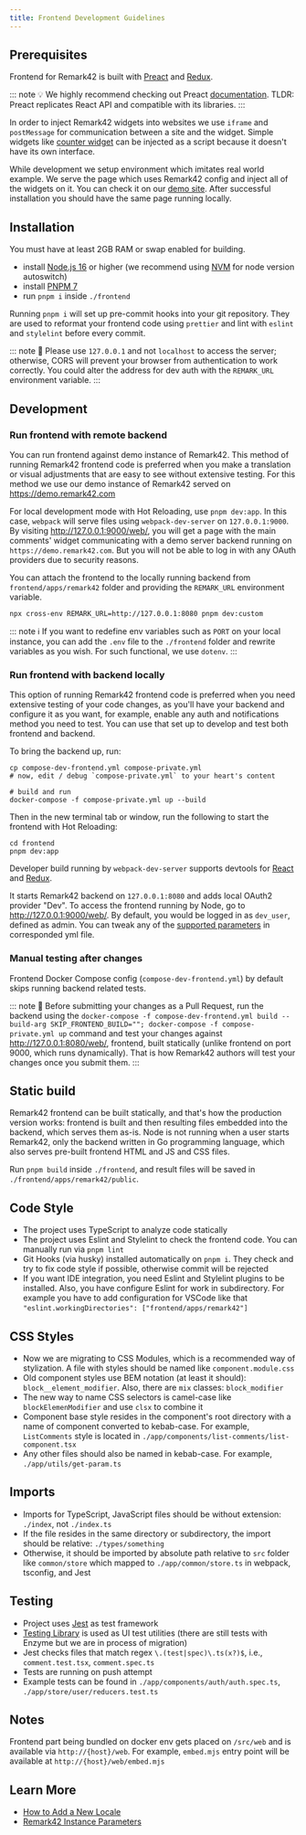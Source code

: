 ```yaml
---
title: Frontend Development Guidelines
---
```


## Prerequisites

Frontend for Remark42 is built with [Preact](https://preactjs.com) and [Redux](https://redux.js.org).

::: note 💡
We highly recommend checking out Preact [documentation](https://preactjs.com/guide/v10/getting-started).
TLDR: Preact replicates React API and compatible with its libraries.
:::

In order to inject Remark42 widgets into websites we use `iframe` and `postMessage` for communication between a site and the widget.
Simple widgets like [counter widget](https://remark42.com/docs/configuration/frontend/#counter-widget) can be injected as a script because it doesn't have its own interface.

While development we setup environment which imitates real world example. We serve the page which uses Remark42 config and inject all of the widgets on it. You can check it on our [demo site](https://demo.remark42.com/web/). After successful installation you should have the same page running locally.

## Installation

You must have at least 2GB RAM or swap enabled for building.

- install [Node.js 16](https://nodejs.org/en/) or higher (we recommend using [NVM](https://github.com/nvm-sh/nvm) for node version autoswitch)
- install [PNPM 7](https://pnpm.io/installation)
- run `pnpm i` inside `./frontend`

Running `pnpm i` will set up pre-commit hooks into your git repository. They are used to reformat your frontend code using `prettier` and lint with `eslint` and `stylelint` before every commit.

::: note 🚨
Please use `127.0.0.1` and not `localhost` to access the server; otherwise, CORS will prevent your browser from authentication to work correctly. You could alter the address for dev auth with the `REMARK_URL` environment variable.
:::

## Development

### Run frontend with remote backend

You can run frontend against demo instance of Remark42. This method of running Remark42 frontend code is preferred when you make a translation or visual adjustments that are easy to see without extensive testing. For this method we use our demo instance of Remark42 served on https://demo.remark42.com

For local development mode with Hot Reloading, use `pnpm dev:app`. In this case, `webpack` will serve files using `webpack-dev-server` on `127.0.0.1:9000`. By visiting <http://127.0.0.1:9000/web/>, you will get a page with the main comments' widget communicating with a demo server backend running on `https://demo.remark42.com`. But you will not be able to log in with any OAuth providers due to security reasons.

You can attach the frontend to the locally running backend from `frontend/apps/remark42` folder and providing the `REMARK_URL` environment variable.

```shell
npx cross-env REMARK_URL=http://127.0.0.1:8080 pnpm dev:custom
```

::: note ℹ️
If you want to redefine env variables such as `PORT` on your local instance, you can add the `.env` file to the `./frontend` folder and rewrite variables as you wish. For such functional, we use `dotenv`.
:::

### Run frontend with backend locally

This option of running Remark42 frontend code is preferred when you need extensive testing of your code changes, as you'll have your backend and configure it as you want, for example, enable any auth and notifications method you need to test. You can use that set up to develop and test both frontend and backend.

To bring the backend up, run:

```shell
cp compose-dev-frontend.yml compose-private.yml
# now, edit / debug `compose-private.yml` to your heart's content

# build and run
docker-compose -f compose-private.yml up --build
```

Then in the new terminal tab or window, run the following to start the frontend with Hot Reloading:

```shell
cd frontend
pnpm dev:app
```

Developer build running by `webpack-dev-server` supports devtools for [React](https://reactjs.org/blog/2019/08/15/new-react-devtools.html#how-do-i-get-the-new-devtools) and [Redux](https://github.com/reduxjs/redux-devtools).

It starts Remark42 backend on `127.0.0.1:8080` and adds local OAuth2 provider "Dev". To access the frontend running by Node, go to <http://127.0.0.1:9000/web/>. By default, you would be logged in as `dev_user`, defined as admin. You can tweak any of the [supported parameters](https://remark42.com/docs/configuration/parameters/) in corresponded yml file.

### Manual testing after changes

Frontend Docker Compose config (`compose-dev-frontend.yml`) by default skips running backend related tests.

::: note 🚨
Before submitting your changes as a Pull Request, run the backend using the `docker-compose -f compose-dev-frontend.yml build --build-arg SKIP_FRONTEND_BUILD=""; docker-compose -f compose-private.yml up` command and test your changes against <http://127.0.0.1:8080/web/>, frontend, built statically (unlike frontend on port 9000, which runs dynamically). That is how Remark42 authors will test your changes once you submit them.
:::

## Static build

Remark42 frontend can be built statically, and that's how the production version works: frontend is built and then resulting files embedded into the backend, which serves them as-is. Node is not running when a user starts Remark42, only the backend written in Go programming language, which also serves pre-built frontend HTML and JS and CSS files.

Run `pnpm build` inside `./frontend`, and result files will be saved in `./frontend/apps/remark42/public`.

## Code Style

- The project uses TypeScript to analyze code statically
- The project uses Eslint and Stylelint to check the frontend code. You can manually run via `pnpm lint`
- Git Hooks (via husky) installed automatically on `pnpm i`. They check and try to fix code style if possible, otherwise commit will be rejected
- If you want IDE integration, you need Eslint and Stylelint plugins to be installed. Also, you have configure Eslint for work in subdirectory. For example you have to add configuration for VSCode like that `"eslint.workingDirectories": ["frontend/apps/remark42"]`

## CSS Styles

- Now we are migrating to CSS Modules, which is a recommended way of stylization. A file with styles should be named like `component.module.css`
- Old component styles use BEM notation (at least it should): `block__element_modifier`. Also, there are `mix` classes: `block_modifier`
- The new way to name CSS selectors is camel-case like `blockElemenModifier` and use `clsx` to combine it
- Component base style resides in the component's root directory with a name of component converted to kebab-case. For example, `ListComments` style is located in `./app/components/list-comments/list-component.tsx`
- Any other files should also be named in kebab-case. For example, `./app/utils/get-param.ts`

## Imports

- Imports for TypeScript, JavaScript files should be without extension: `./index`, not `./index.ts`
- If the file resides in the same directory or subdirectory, the import should be relative: `./types/something`
- Otherwise, it should be imported by absolute path relative to `src` folder like `common/store` which mapped to `./app/common/store.ts` in webpack, tsconfig, and Jest

## Testing

- Project uses [Jest](https://jestjs.io) as test framework
- [Testing Library](https://testing-library.com) is used as UI test utilities (there are still tests with Enzyme but we are in process of migration)
- Jest checks files that match regex `\.(test|spec)\.ts(x?)$`, i.e., `comment.test.tsx`, `comment.spec.ts`
- Tests are running on push attempt
- Example tests can be found in `./app/components/auth/auth.spec.ts`, `./app/store/user/reducers.test.ts`

## Notes

Frontend part being bundled on docker env gets placed on `/src/web` and is available via `http://{host}/web`. For example, `embed.mjs` entry point will be available at `http://{host}/web/embed.mjs`

## Learn More

- [How to Add a New Locale](https://remark42.com/docs/contributing/translations/)
- [Remark42 Instance Parameters](https://remark42.com/docs/configuration/parameters/)
